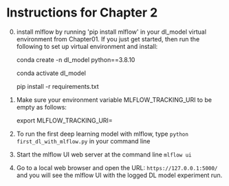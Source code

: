 # Instructions for Chapter 2
   0. install mlflow by running 'pip install mlflow' in your dl_model virtual environment from Chapter01.
      If you just get started, then run the following to set up virtual environment and install:
      
      conda create -n dl_model python==3.8.10
      
      conda activate dl_model
      
      pip install -r requirements.txt
   
   1. Make sure your environment variable MLFLOW_TRACKING_URI to be empty as follows:
      
      export MLFLOW_TRACKING_URI=

   2. To run the first deep learning model with mlflow, type `python first_dl_with_mlflow.py` in your command line
   3. Start the mlflow UI web server at the command line `mlflow ui`
   4. Go to a local web browser and open the URL: `https://127.0.0.1:5000/` and you will see the mlflow UI with the logged DL model experiment run.
